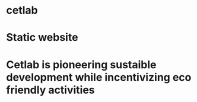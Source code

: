 # cetlab
# Static website
# Cetlab is pioneering sustaible development while incentivizing eco friendly activities
